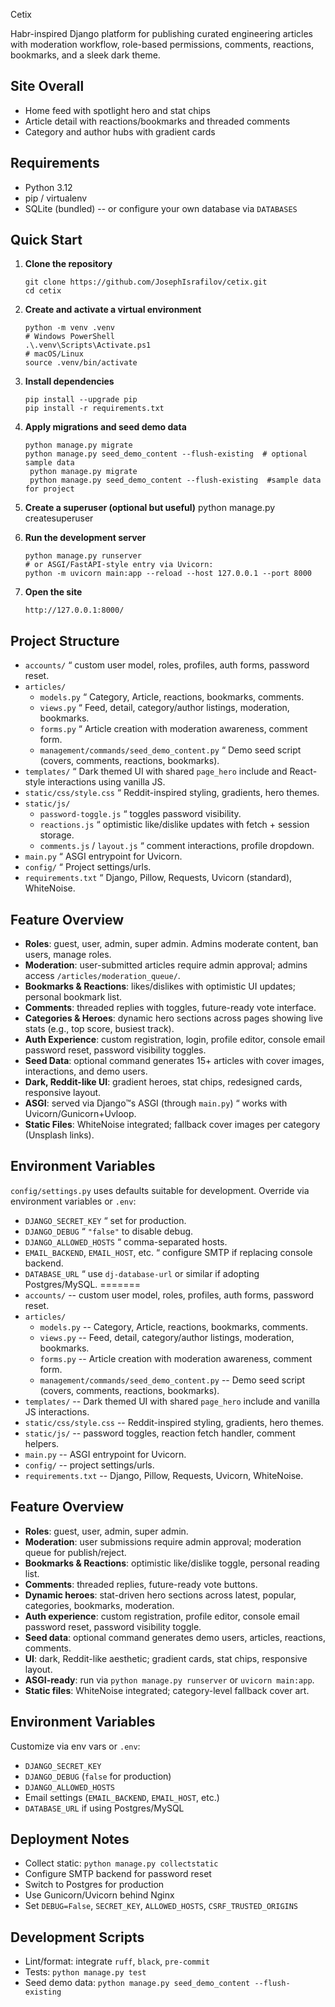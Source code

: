 Cetix

Habr-inspired Django platform for publishing curated engineering articles with moderation workflow, role-based permissions, comments, reactions, bookmarks, and a sleek dark theme.

Site Overall
-----------
- Home feed with spotlight hero and stat chips
- Article detail with reactions/bookmarks and threaded comments
- Category and author hubs with gradient cards

Requirements
------------

-   Python 3.12
-   pip / virtualenv
-   SQLite (bundled) -- or configure your own database via `DATABASES`

Quick Start
-----------
1. **Clone the repository**

       git clone https://github.com/JosephIsrafilov/cetix.git
       cd cetix

2. **Create and activate a virtual environment**

       python -m venv .venv
       # Windows PowerShell
       .\.venv\Scripts\Activate.ps1
       # macOS/Linux
       source .venv/bin/activate

3. **Install dependencies**

       pip install --upgrade pip
       pip install -r requirements.txt

4. **Apply migrations and seed demo data**

       python manage.py migrate
       python manage.py seed_demo_content --flush-existing  # optional sample data
        python manage.py migrate
        python manage.py seed_demo_content --flush-existing  #sample data for project


5. **Create a superuser (optional but useful)**
       python manage.py createsuperuser

6. **Run the development server**

       python manage.py runserver
       # or ASGI/FastAPI-style entry via Uvicorn:
       python -m uvicorn main:app --reload --host 127.0.0.1 --port 8000

7. **Open the site**

       http://127.0.0.1:8000/

Project Structure
-----------------
-   `accounts/` “ custom user model, roles, profiles, auth forms, password reset.
-   `articles/`
    -   `models.py` “ Category, Article, reactions, bookmarks, comments.
    -   `views.py` “ Feed, detail, category/author listings, moderation, bookmarks.
    -   `forms.py` “ Article creation with moderation awareness, comment form.
    -   `management/commands/seed_demo_content.py` “ Demo seed script (covers, comments, reactions, bookmarks).
-   `templates/` “ Dark themed UI with shared `page_hero` include and React-style interactions using vanilla JS.
-   `static/css/style.css` “ Reddit-inspired styling, gradients, hero themes.
-   `static/js/`
    -   `password-toggle.js` “ toggles password visibility.
    -   `reactions.js` “ optimistic like/dislike updates with fetch + session storage.
    -   `comments.js` / `layout.js` “ comment interactions, profile dropdown.
-   `main.py` “ ASGI entrypoint for Uvicorn.
-   `config/` “ Project settings/urls.
-   `requirements.txt` “ Django, Pillow, Requests, Uvicorn (standard), WhiteNoise.

Feature Overview
----------------

-   **Roles**: guest, user, admin, super admin. Admins moderate content, ban users, manage roles.
-   **Moderation**: user-submitted articles require admin approval; admins access `/articles/moderation_queue/`.
-   **Bookmarks & Reactions**: likes/dislikes with optimistic UI updates; personal bookmark list.
-   **Comments**: threaded replies with toggles, future-ready vote interface.
-   **Categories & Heroes**: dynamic hero sections across pages showing live stats (e.g., top score, busiest track).
-   **Auth Experience**: custom registration, login, profile editor, console email password reset, password visibility toggles.
-   **Seed Data**: optional command generates 15+ articles with cover images, interactions, and demo users.
-   **Dark, Reddit-like UI**: gradient heroes, stat chips, redesigned cards, responsive layout.
-   **ASGI**: served via Django™s ASGI (through `main.py`) “ works with Uvicorn/Gunicorn+Uvloop.
-   **Static Files**: WhiteNoise integrated; fallback cover images per category (Unsplash links).

Environment Variables
---------------------

`config/settings.py` uses defaults suitable for development. Override via environment variables or `.env`:

-   `DJANGO_SECRET_KEY` “ set for production.
-   `DJANGO_DEBUG` “ `"false"` to disable debug.
-   `DJANGO_ALLOWED_HOSTS` “ comma-separated hosts.
-   `EMAIL_BACKEND`, `EMAIL_HOST`, etc. “ configure SMTP if replacing console backend.
-   `DATABASE_URL` “ use `dj-database-url` or similar if adopting Postgres/MySQL.
=======
- `accounts/` -- custom user model, roles, profiles, auth forms, password reset.
- `articles/`
  - `models.py` -- Category, Article, reactions, bookmarks, comments.
  - `views.py` -- Feed, detail, category/author listings, moderation, bookmarks.
  - `forms.py` -- Article creation with moderation awareness, comment form.
  - `management/commands/seed_demo_content.py` -- Demo seed script (covers, comments, reactions, bookmarks).
- `templates/` -- Dark themed UI with shared `page_hero` include and vanilla JS interactions.
- `static/css/style.css` -- Reddit-inspired styling, gradients, hero themes.
- `static/js/` -- password toggles, reaction fetch handler, comment helpers.
- `main.py` -- ASGI entrypoint for Uvicorn.
- `config/` -- project settings/urls.
- `requirements.txt` -- Django, Pillow, Requests, Uvicorn, WhiteNoise.

Feature Overview
----------------
- **Roles**: guest, user, admin, super admin.
- **Moderation**: user submissions require admin approval; moderation queue for publish/reject.
- **Bookmarks & Reactions**: optimistic like/dislike toggle, personal reading list.
- **Comments**: threaded replies, future-ready vote buttons.
- **Dynamic heroes**: stat-driven hero sections across latest, popular, categories, bookmarks, moderation.
- **Auth experience**: custom registration, profile editor, console email password reset, password visibility toggle.
- **Seed data**: optional command generates demo users, articles, reactions, comments.
- **UI**: dark, Reddit-like aesthetic; gradient cards, stat chips, responsive layout.
- **ASGI-ready**: run via `python manage.py runserver` or `uvicorn main:app`.
- **Static files**: WhiteNoise integrated; category-level fallback cover art.

Environment Variables
---------------------
Customize via env vars or `.env`:
- `DJANGO_SECRET_KEY`
- `DJANGO_DEBUG` (`false` for production)
- `DJANGO_ALLOWED_HOSTS`
- Email settings (`EMAIL_BACKEND`, `EMAIL_HOST`, etc.)
- `DATABASE_URL` if using Postgres/MySQL

Deployment Notes
----------------
- Collect static: `python manage.py collectstatic`
- Configure SMTP backend for password reset
- Switch to Postgres for production
- Use Gunicorn/Uvicorn behind Nginx
- Set `DEBUG=False`, `SECRET_KEY`, `ALLOWED_HOSTS`, `CSRF_TRUSTED_ORIGINS`

Development Scripts
-------------------
- Lint/format: integrate `ruff`, `black`, `pre-commit`
- Tests: `python manage.py test`
- Seed demo data: `python manage.py seed_demo_content --flush-existing`
